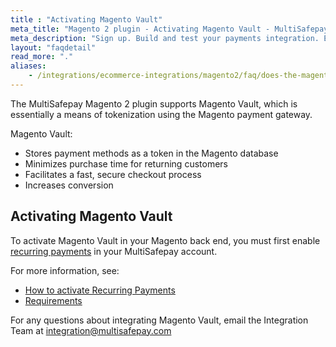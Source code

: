 ```yaml
---
title : "Activating Magento Vault"
meta_title: "Magento 2 plugin - Activating Magento Vault - MultiSafepay Docs"
meta_description: "Sign up. Build and test your payments integration. Explore our products and services. Use our API Reference, SDKs, and wrappers. Get support."
layout: "faqdetail"
read_more: "."
aliases:
    - /integrations/ecommerce-integrations/magento2/faq/does-the-magento-2-plugin-support-magento-vault/
---
```


The MultiSafepay Magento 2 plugin supports Magento Vault, which is essentially a means of tokenization using the Magento payment gateway.

Magento Vault:

- Stores payment methods as a token in the Magento database
- Minimizes purchase time for returning customers
- Facilitates a fast, secure checkout process
- Increases conversion

## Activating Magento Vault
To activate Magento Vault in your Magento back end, you must first enable [recurring payments](/payments/about/recurring-payments/) in your MultiSafepay account. 

For more information, see:

- [How to activate Recurring Payments](/payments/about/recurring-payments/activating-recurring-payments/) 
- [Requirements](/payments/about/recurring-payments/about-recurring-payments/#requirements)

For any questions about integrating Magento Vault, email the Integration Team at <integration@multisafepay.com>
